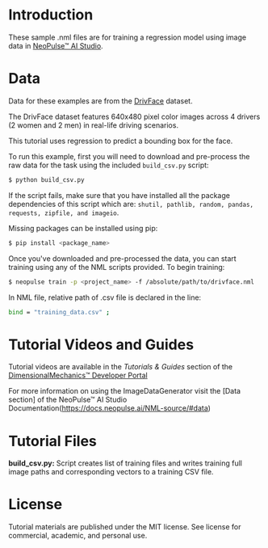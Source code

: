 # Introduction
These sample .nml files are for training a regression model using image data in [NeoPulse™ AI Studio](https://aws.amazon.com/marketplace/pp/B074NDG36S/ref=vdr_rf).

# Data
Data for these examples are from the [DrivFace](https://archive.ics.uci.edu/ml/datasets/DrivFace/#) dataset.

The DrivFace dataset features 640x480 pixel color images across 4 drivers (2 women and 2 men) in real-life driving scenarios.

This tutorial uses regression to predict a bounding box for the face.

To run this example, first you will need to download and pre-process the raw data for the task using the included ```build_csv.py``` script:

```bash
$ python build_csv.py
```

If the script fails, make sure that you have installed all the package dependencies of this script which are: `shutil, pathlib, random, pandas, requests, zipfile, and imageio`.

Missing packages can be installed using pip:
```bash
$ pip install <package_name>
```

Once you've downloaded and pre-processed the data, you can start training using any of the NML scripts provided. To begin training:
```bash
$ neopulse train -p <project_name> -f /absolute/path/to/drivface.nml
```
In NML file, relative path of .csv file is declared in the line:
```bash
bind = "training_data.csv" ;
```


# Tutorial Videos and Guides
Tutorial videos are available in the *Tutorials & Guides* section of the [DimensionalMechanics™ Developer Portal](https://dimensionalmechanics.com/ai-developer-portal)

For more information on using the ImageDataGenerator visit the [Data section] of the NeoPulse™ AI Studio Documentation(https://docs.neopulse.ai/NML-source/#data)

# Tutorial Files
**build_csv.py:** Script creates list of training files and writes training full image paths and corresponding vectors to a training CSV file.

# License
Tutorial materials are published under the MIT license. See license for commercial, academic, and personal use.
